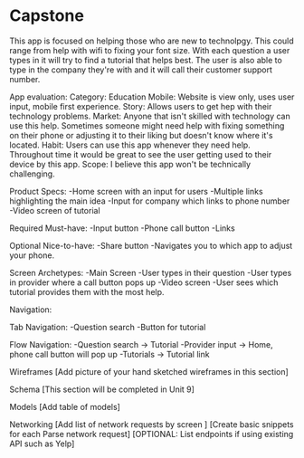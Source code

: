 # Capstone

This app is focused on helping those who are new to technolpgy. This could range from help with wifi to fixing your font size. With each question a user types in it will try to find a tutorial that helps best. The user is also able to type in the company they're with and it will call their customer support number.


App evaluation:
Category: Education
Mobile: Website is view only, uses user input, mobile first experience.
Story: Allows users to get hep with their technology problems.
Market: Anyone that isn't skilled with technology can use this help. Sometimes someone might need help with fixing something on their phone or adjusting it to their liking but doesn't know where it's located.
Habit: Users can use this app whenever they need help. Throughout time it would be great to see the user getting used to their device by this app.
Scope: I believe this app won't be technically challenging.

Product Specs:
-Home screen with an input for users
-Multiple links highlighting the main idea
-Input for company which links to phone number
-Video screen of tutorial


Required Must-have:
-Input button
-Phone call button
-Links

Optional Nice-to-have:
-Share button
-Navigates you to which app to adjust your phone.


Screen Archetypes:
-Main Screen
  -User types in their question
  -User types in provider where a call button pops up
-Video screen
  -User sees which tutorial provides them with the most help.


Navigation:

Tab Navigation:
-Question search
-Button for tutorial

Flow Navigation:
-Question search
  -> Tutorial
-Provider input
  -> Home, phone call button will pop up
-Tutorials
  -> Tutorial link


Wireframes
[Add picture of your hand sketched wireframes in this section] 

Schema
[This section will be completed in Unit 9]

Models
[Add table of models]

Networking
[Add list of network requests by screen ]
[Create basic snippets for each Parse network request]
[OPTIONAL: List endpoints if using existing API such as Yelp]
  

